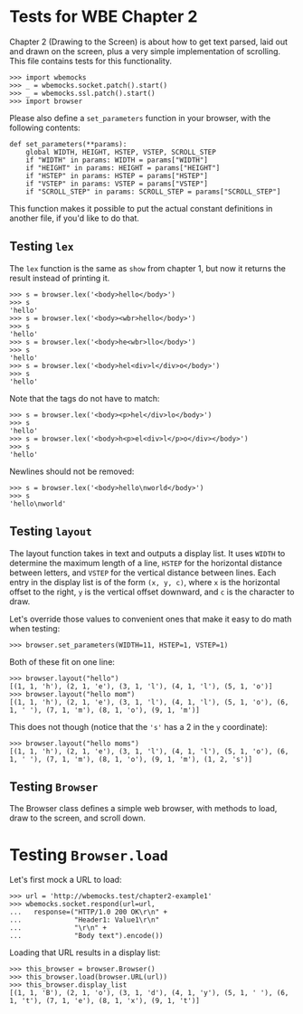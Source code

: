 Tests for WBE Chapter 2
=======================

Chapter 2 (Drawing to the Screen) is about how to get text parsed, laid out
and drawn on the screen, plus a very simple implementation of scrolling. This
file contains tests for this functionality.

    >>> import wbemocks
    >>> _ = wbemocks.socket.patch().start()
    >>> _ = wbemocks.ssl.patch().start()
    >>> import browser
	
Please also define a `set_parameters` function in your browser, with
the following contents:

``` {.python}
def set_parameters(**params):
	global WIDTH, HEIGHT, HSTEP, VSTEP, SCROLL_STEP
	if "WIDTH" in params: WIDTH = params["WIDTH"]
	if "HEIGHT" in params: HEIGHT = params["HEIGHT"]
	if "HSTEP" in params: HSTEP = params["HSTEP"]
	if "VSTEP" in params: VSTEP = params["VSTEP"]
	if "SCROLL_STEP" in params: SCROLL_STEP = params["SCROLL_STEP"]
```

This function makes it possible to put the actual constant definitions
in another file, if you'd like to do that.

Testing `lex`
-------------

The `lex` function is the same as `show` from chapter 1, but now it returns
  the result instead of printing it.

    >>> s = browser.lex('<body>hello</body>')
    >>> s
    'hello'
    >>> s = browser.lex('<body><wbr>hello</body>')
    >>> s
    'hello'
    >>> s = browser.lex('<body>he<wbr>llo</body>')
    >>> s
    'hello'
    >>> s = browser.lex('<body>hel<div>l</div>o</body>')
    >>> s
    'hello'

Note that the tags do not have to match:

    >>> s = browser.lex('<body><p>hel</div>lo</body>')
    >>> s
    'hello'
    >>> s = browser.lex('<body>h<p>el<div>l</p>o</div></body>')
    >>> s
    'hello'

Newlines should not be removed:

    >>> s = browser.lex('<body>hello\nworld</body>')
    >>> s
    'hello\nworld'


Testing `layout`
----------------

The layout function takes in text and outputs a display list. It uses `WIDTH` to
determine the maximum length of a line, `HSTEP` for the horizontal distance
between letters, and `VSTEP` for the vertical distance between lines. Each entry
in the display list is of the form `(x, y, c)`, where `x` is the horizontal offset
to the right, `y` is the vertical offset downward, and `c` is the character to
draw.

Let's override those values to convenient ones that make it easy to do math
when testing:

	>>> browser.set_parameters(WIDTH=11, HSTEP=1, VSTEP=1)

Both of these fit on one line:

    >>> browser.layout("hello")
    [(1, 1, 'h'), (2, 1, 'e'), (3, 1, 'l'), (4, 1, 'l'), (5, 1, 'o')]
    >>> browser.layout("hello mom")
    [(1, 1, 'h'), (2, 1, 'e'), (3, 1, 'l'), (4, 1, 'l'), (5, 1, 'o'), (6, 1, ' '), (7, 1, 'm'), (8, 1, 'o'), (9, 1, 'm')]

This does not though (notice that the `'s'` has a 2 in the `y` coordinate):

    >>> browser.layout("hello moms")
    [(1, 1, 'h'), (2, 1, 'e'), (3, 1, 'l'), (4, 1, 'l'), (5, 1, 'o'), (6, 1, ' '), (7, 1, 'm'), (8, 1, 'o'), (9, 1, 'm'), (1, 2, 's')]


Testing `Browser`
-----------------

The Browser class defines a simple web browser, with methods to load,
draw to the screen, and scroll down.

# Testing `Browser.load`

Let's first mock a URL to load:

    >>> url = 'http://wbemocks.test/chapter2-example1'
    >>> wbemocks.socket.respond(url=url,
    ...   response=("HTTP/1.0 200 OK\r\n" +
    ...             "Header1: Value1\r\n"
    ...             "\r\n" +
    ...             "Body text").encode())

Loading that URL results in a display list:

    >>> this_browser = browser.Browser()
    >>> this_browser.load(browser.URL(url))
    >>> this_browser.display_list
    [(1, 1, 'B'), (2, 1, 'o'), (3, 1, 'd'), (4, 1, 'y'), (5, 1, ' '), (6, 1, 't'), (7, 1, 'e'), (8, 1, 'x'), (9, 1, 't')]

